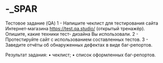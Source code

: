 # -_SPAR

Тестовое задание (QA)
1 - Напишите чеклист для тестирования сайта Интернет-магазина https://test.qa.studio/ (открытый тренажёр). Опишите, какие техники тест-
    дизайна Вы использовали.
2 - Протестируйте сайт с использованием составленных тестов.
3 - Заведите отчёты об обнаруженных дефектах в виде баг-репортов.

Результат задания:
• чеклист;
• список оформленных баг-репортов.
